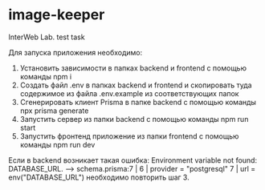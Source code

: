 # image-keeper
InterWeb Lab. test task

Для запуска приложения необходимо: 
1) Установить зависимости в папках backend и frontend с помощью команды npm i
2) Создать файл .env в папках backend и frontend и скопировать туда содержимое из файла .env.example из соответствующих папок
3) Сгенерировать клиент Prisma в папке backend с помощью команды npx prisma generate
4) Запустить сервер из папки backend с помощью команды npm run start
5) Запустить фронтенд приложение из папки frontend с помощью команды npm run dev
   
Если в backend возникает такая ошибка: Environment variable not found: DATABASE_URL.
  -->  schema.prisma:7
   |
 6 |   provider = "postgresql"
 7 |   url      = env("DATABASE_URL") необходимо повторить шаг 3.


